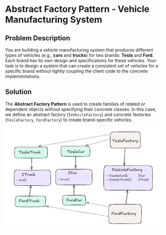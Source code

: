 # Abstract Factory Pattern - Vehicle Manufacturing System

## Problem Description
You are building a vehicle manufacturing system that produces different types of vehicles (e.g., **cars** and **trucks**) for two brands: **Tesla** and **Ford**. Each brand has its own design and specifications for these vehicles. Your task is to design a system that can create a consistent set of vehicles for a specific brand without tightly coupling the client code to the concrete implementations.

## Solution
The **Abstract Factory Pattern** is used to create families of related or dependent objects without specifying their concrete classes. In this case, we define an abstract factory (`IVehicleFactory`) and concrete factories (`TeslaFactory`, `FordFactory`) to create brand-specific vehicles.

![](image.png)

